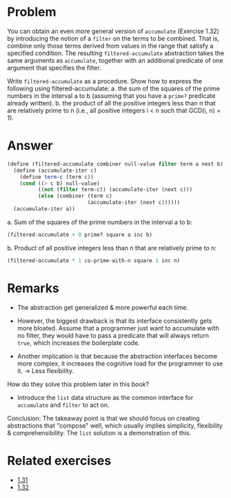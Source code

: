 # Problem

You can obtain an even more general version of `accumulate` (Exercise 1.32) by introducing the notion of a `filter` on the terms to be combined. That is, combine only those terms derived from values in the range that satisfy a specified condition. The resulting `filtered-accumulate` abstraction takes the same arguments as `accumulate`, together with an additional predicate of one argument that specifies the filter.

Write `filtered-accumulate` as a procedure. Show how to express the following using filtered-accumulate:
a. the sum of the squares of the prime numbers in the interval a to b (assuming that you have a `prime?` predicate already written).
b. the product of all the positive integers less than n that are relatively prime to n (i.e., all positive integers i < n such that GCD(i, n) = 1).

# Answer

```scheme
(define (filtered-accumulate combiner null-value filter term a next b)
  (define (accumulate-iter c)
    (define term-c (term c))
    (cond ((> c b) null-value)
          ((not (filter term-c)) (accumulate-iter (next c)))
          (else (combiner (term c)
                          (accumulate-iter (next c))))))
  (accumulate-iter a))
```

a. Sum of the squares of the prime numbers in the interval a to b:

   ```scheme
   (filtered-accumulate + 0 prime? square a inc b)
   ```

b. Product of all positive integers less than n that are relatively prime to n:

   ```scheme
   (filtered-accumulate * 1 co-prime-with-n square 1 inc n)
   ```

# Remarks

- The abstraction get generalized & more powerful each time.

- However, the biggest drawback is that its interface consistently gets more bloated. Assume that a programmer just want to accumulate with no filter, they would have to pass a predicate that will always return `true`, which increases the boilerplate code.

- Another implication is that because the abstraction interfaces become more complex, it increases the cognitive load for the programmer to use it. -> Less flexibility.

How do they solve this problem later in this book?

- Introduce the `list` data structure as the common interface for `accumulate` and `filter` to act on.

Conclusion: The takeaway point is that we should focus on creating abstractions that "compose" well, which usually implies simplicity, flexibility & comprehensibility. The `list` solution is a demonstration of this.
# Related exercises

- [1.31](../01_31/README.md)
- [1.32](../01_32/README.md)
